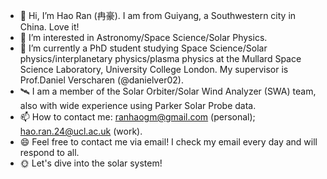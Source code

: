 - 👋 Hi, I’m Hao Ran (冉豪). I am from Guiyang, a Southwestern city in China. Love it!
- 👀 I’m interested in Astronomy/Space Science/Solar Physics.
- 🌱 I’m currently a PhD student studying Space Science/Solar physics/interplanetary physics/plasma physics at the Mullard Space Science Laboratory, University College London. My supervisor is Prof.Daniel Verscharen (@danielver02).
- 🛰️ I am a member of the Solar Orbiter/Solar Wind Analyzer (SWA) team, also with wide experience using Parker Solar Probe data.
- 📫 How to contact me: ranhaogm@gmail.com (personal); hao.ran.24@ucl.ac.uk (work).
- 😄 Feel free to contact me via email! I check my email every day and will respond to all.
- 🌞 Let's dive into the solar system!

<!---
RanHao1999/RanHao1999 is a ✨ special ✨ repository because its `README.md` (this file) appears on your GitHub profile.
You can click the Preview link to take a look at your changes.
--->
